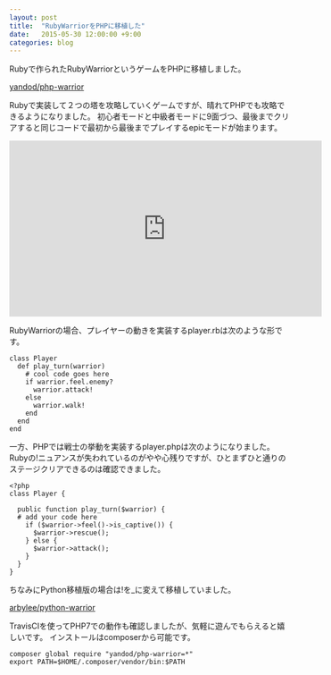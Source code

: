 ```yaml
---
layout: post
title:  "RubyWarriorをPHPに移植した"
date:   2015-05-30 12:00:00 +9:00
categories: blog
---
```


Rubyで作られたRubyWarriorというゲームをPHPに移植しました。

[yandod/php-warrior](https://github.com/yandod/php-warrior)

Rubyで実装して２つの塔を攻略していくゲームですが、晴れてPHPでも攻略できるようになりました。
初心者モードと中級者モードに9面づつ、最後までクリアすると同じコードで最初から最後までプレイするepicモードが始まります。

<iframe width="560" height="315" src="https://www.youtube.com/embed/Pt_qerDO28c" frameborder="0" allowfullscreen></iframe>

RubyWarriorの場合、プレイヤーの動きを実装するplayer.rbは次のような形です。

    class Player
      def play_turn(warrior)
        # cool code goes here
        if warrior.feel.enemy?
          warrior.attack!
        else
          warrior.walk!
        end
      end
    end

一方、PHPでは戦士の挙動を実装するplayer.phpは次のようになりました。
Rubyの!ニュアンスが失われているのがやや心残りですが、ひとまずひと通りのステージクリアできるのは確認できました。

    <?php
    class Player {

      public function play_turn($warrior) {
      # add your code here
        if ($warrior->feel()->is_captive()) {
          $warrior->rescue();
        } else {
          $warrior->attack();
        }
      }
    }

ちなみにPython移植版の場合は!を_に変えて移植していました。

[arbylee/python-warrior](https://github.com/arbylee/python-warrior)

TravisCIを使ってPHP7での動作も確認しましたが、気軽に遊んでもらえると嬉しいです。
インストールはcomposerから可能です。

    composer global require "yandod/php-warrior=*"
    export PATH=$HOME/.composer/vendor/bin:$PATH
